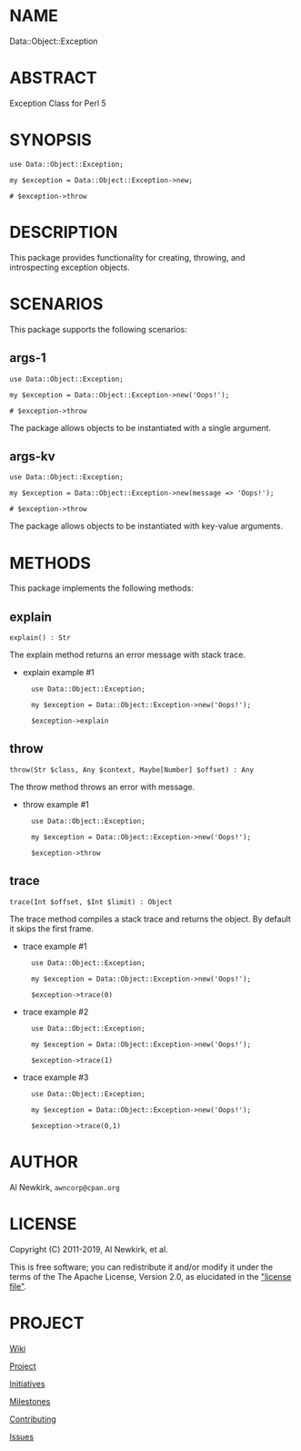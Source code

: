 # NAME

Data::Object::Exception

# ABSTRACT

Exception Class for Perl 5

# SYNOPSIS

    use Data::Object::Exception;

    my $exception = Data::Object::Exception->new;

    # $exception->throw

# DESCRIPTION

This package provides functionality for creating, throwing, and introspecting
exception objects.

# SCENARIOS

This package supports the following scenarios:

## args-1

    use Data::Object::Exception;

    my $exception = Data::Object::Exception->new('Oops!');

    # $exception->throw

The package allows objects to be instantiated with a single argument.

## args-kv

    use Data::Object::Exception;

    my $exception = Data::Object::Exception->new(message => 'Oops!');

    # $exception->throw

The package allows objects to be instantiated with key-value arguments.

# METHODS

This package implements the following methods:

## explain

    explain() : Str

The explain method returns an error message with stack trace.

- explain example #1

        use Data::Object::Exception;

        my $exception = Data::Object::Exception->new('Oops!');

        $exception->explain

## throw

    throw(Str $class, Any $context, Maybe[Number] $offset) : Any

The throw method throws an error with message.

- throw example #1

        use Data::Object::Exception;

        my $exception = Data::Object::Exception->new('Oops!');

        $exception->throw

## trace

    trace(Int $offset, $Int $limit) : Object

The trace method compiles a stack trace and returns the object. By default it
skips the first frame.

- trace example #1

        use Data::Object::Exception;

        my $exception = Data::Object::Exception->new('Oops!');

        $exception->trace(0)

- trace example #2

        use Data::Object::Exception;

        my $exception = Data::Object::Exception->new('Oops!');

        $exception->trace(1)

- trace example #3

        use Data::Object::Exception;

        my $exception = Data::Object::Exception->new('Oops!');

        $exception->trace(0,1)

# AUTHOR

Al Newkirk, `awncorp@cpan.org`

# LICENSE

Copyright (C) 2011-2019, Al Newkirk, et al.

This is free software; you can redistribute it and/or modify it under the terms
of the The Apache License, Version 2.0, as elucidated in the ["license
file"](https://github.com/iamalnewkirk/data-object-exception/blob/master/LICENSE).

# PROJECT

[Wiki](https://github.com/iamalnewkirk/data-object-exception/wiki)

[Project](https://github.com/iamalnewkirk/data-object-exception)

[Initiatives](https://github.com/iamalnewkirk/data-object-exception/projects)

[Milestones](https://github.com/iamalnewkirk/data-object-exception/milestones)

[Contributing](https://github.com/iamalnewkirk/data-object-exception/blob/master/CONTRIBUTE.md)

[Issues](https://github.com/iamalnewkirk/data-object-exception/issues)
